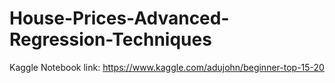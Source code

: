 # House-Prices-Advanced-Regression-Techniques

Kaggle Notebook link: https://www.kaggle.com/adujohn/beginner-top-15-20
